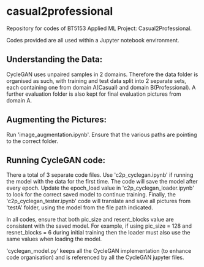 # casual2professional
Repository for codes of BT5153 Applied ML Project: Casual2Professional.

Codes provided are all used within a Jupyter notebook environment.

## Understanding the Data:
CycleGAN uses unpaired samples in 2 domains. Therefore the data folder is organised as such, with training and test data split into 2 separate sets, each containing one from domain A(Casual) and domain B(Professional). A further evaluation folder is also kept for final evaluation pictures from domain A.

## Augmenting the Pictures:
Run 'image_augmentation.ipynb'. Ensure that the various paths are pointing to the correct folder.

## Running CycleGAN code:
There a total of 3 separate code files. Use 'c2p_cyclegan.ipynb' if running the model with the data for the first time. The code will save the model after every epoch. Update the epoch_load value in 'c2p_cyclegan_loader.ipynb' to look for the correct saved model to continue training. Finally, the 'c2p_cyclegan_tester.ipynb' code will translate and save all pictures from 'testA' folder, using the model from the file path indicated.

In all codes, ensure that both pic_size and resent_blocks value are consistent with the saved model. For example, if using pic_size = 128 and resnet_blocks = 6 during initial training then the loader must also use the same values when loading the model.

'cyclegan_model.py' keeps all the CycleGAN implementation (to enhance code organisation) and is referenced by all the CycleGAN jupyter files. 